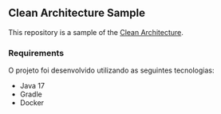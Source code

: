 ## Clean Architecture Sample

This repository is a sample of the [Clean Architecture](https://blog.cleancoder.com/uncle-bob/2012/08/13/the-clean-architecture.html).

### Requirements

O projeto foi desenvolvido utilizando as seguintes tecnologias: 

- Java 17
- Gradle
- Docker
